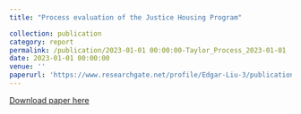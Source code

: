 ```yaml
---
title: "Process evaluation of the Justice Housing Program"

collection: publication
category: report
permalink: /publication/2023-01-01 00:00:00-Taylor_Process_2023-01-01
date: 2023-01-01 00:00:00
venue: ''
paperurl: 'https://www.researchgate.net/profile/Edgar-Liu-3/publication/377239656_Process_evaluation_of_the_Justice_Housing_Program/links/659cd3a32468df72d3044426/Process-evaluation-of-the-Justice-Housing-Program.pdf'
---
```

[Download paper here](https://www.researchgate.net/profile/Edgar-Liu-3/publication/377239656_Process_evaluation_of_the_Justice_Housing_Program/links/659cd3a32468df72d3044426/Process-evaluation-of-the-Justice-Housing-Program.pdf)

